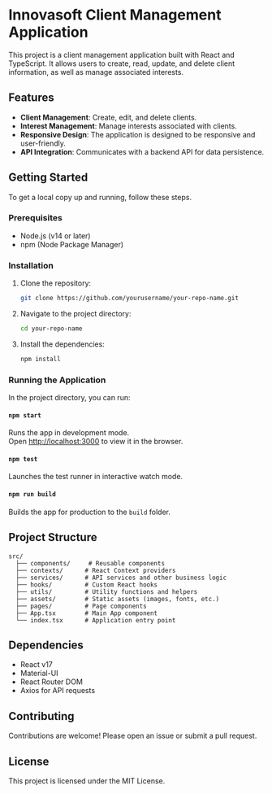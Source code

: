 # Innovasoft Client Management Application

This project is a client management application built with React and TypeScript. It allows users to create, read, update, and delete client information, as well as manage associated interests.

## Features

- **Client Management**: Create, edit, and delete clients.
- **Interest Management**: Manage interests associated with clients.
- **Responsive Design**: The application is designed to be responsive and user-friendly.
- **API Integration**: Communicates with a backend API for data persistence.

## Getting Started

To get a local copy up and running, follow these steps.

### Prerequisites

- Node.js (v14 or later)
- npm (Node Package Manager)

### Installation

1. Clone the repository:
   ```bash
   git clone https://github.com/yourusername/your-repo-name.git
   ```

2. Navigate to the project directory:
   ```bash
   cd your-repo-name
   ```

3. Install the dependencies:
   ```bash
   npm install
   ```

### Running the Application

In the project directory, you can run:

#### `npm start`

Runs the app in development mode.\
Open [http://localhost:3000](http://localhost:3000) to view it in the browser.

#### `npm test`

Launches the test runner in interactive watch mode.

#### `npm run build`

Builds the app for production to the `build` folder.

## Project Structure

```
src/
  ├── components/     # Reusable components
  ├── contexts/      # React Context providers
  ├── services/      # API services and other business logic
  ├── hooks/         # Custom React hooks
  ├── utils/         # Utility functions and helpers
  ├── assets/        # Static assets (images, fonts, etc.)
  ├── pages/         # Page components
  ├── App.tsx        # Main App component
  └── index.tsx      # Application entry point
```

## Dependencies

- React v17
- Material-UI
- React Router DOM
- Axios for API requests

## Contributing

Contributions are welcome! Please open an issue or submit a pull request.

## License

This project is licensed under the MIT License.
